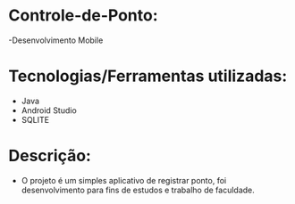 # Controle-de-Ponto:
-Desenvolvimento Mobile

# Tecnologias/Ferramentas utilizadas:
- Java 
- Android Studio
- SQLITE

# Descrição:
- O projeto é um simples aplicativo de registrar ponto, foi desenvolvimento para fins de estudos e trabalho de faculdade.
